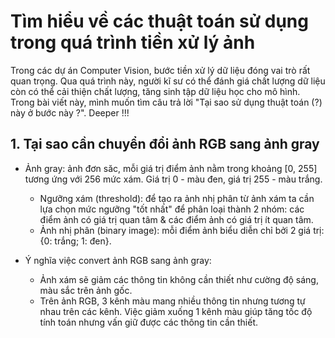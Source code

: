 #   Tìm hiểu về các thuật toán sử dụng trong quá trình tiền xử lý ảnh 

Trong các dự án Computer Vision, bước tiền xử lý dữ liệu đóng vai trò rất quan trọng. Qua quá trình này, người kĩ sư có thể đánh giá chất lượng dữ liệu còn có thể cải thiện chất lượng, tăng sinh tập dữ liệu học cho mô hình. Trong bài viết này, mình muốn tìm câu trả lời "Tại sao sử dụng thuật toán (?) này ở bước này ?". Deeper !!!

## 1. Tại sao cần chuyển đổi ảnh RGB sang ảnh gray
+ Ảnh gray: ảnh đơn săc, mỗi giá trị điểm ảnh nằm trong khoảng [0, 255] tương ứng với 256 mức xám. Giá trị 0 - màu đen, giá trị 255 - màu trắng.
    - Ngưỡng xám (threshold): để tạo ra ảnh nhị phân từ ảnh xám ta cần lựa chọn mức ngưỡng "tốt nhất" để phân loại thành 2 nhóm: các điểm ảnh có giá trị quan tâm & các điểm ảnh có giá trị ít quan tâm.
    - Ảnh nhị phân (binary image): mỗi điểm ảnh biểu diễn chỉ bởi 2 giá trị: {0: trắng; 1: đen}.

+ Ý nghĩa việc convert ảnh RGB sang ảnh gray:
    - Ảnh xám sẽ giảm các thông tin không cần thiết như cường độ sáng, màu sắc trên ảnh gốc. 
    - Trên ảnh RGB, 3 kênh màu mang nhiều thông tin nhưng tương tự nhau trên các kênh. Việc giảm xuống 1 kênh màu giúp tăng tốc độ tính toán nhưng vấn giữ được các thông tin cần thiết.